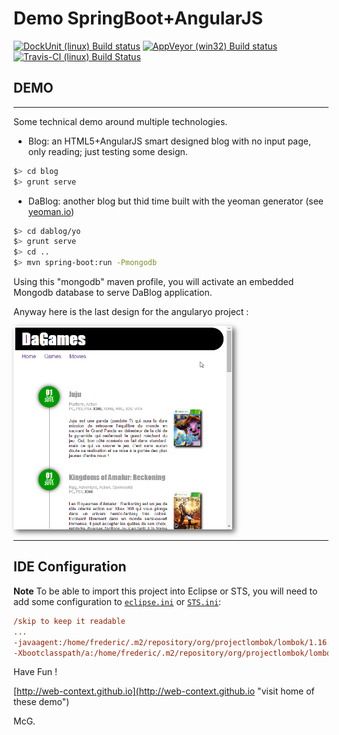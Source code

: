 # Demo SpringBoot+AngularJS

[![DockUnit (linux) Build status](http://dockunit.io/svg/Web-Context/demo?master)](https://dockunit.io/projects/Web-Context/demo "DockUnit (linux) Build status")
[![AppVeyor (win32) Build status](https://ci.appveyor.com/api/projects/status/vxbccc1t9ceadhi9)](https://ci.appveyor.com/project/Web-Context/demo "AppVeyor (win32) Build status")
[![Travis-CI (linux) Build Status](https://travis-ci.org/Web-Context/demo.png?branch=master)](https://travis-ci.org/Web-Context/demo "Travis-CI (linux) Build Status")


## DEMO
-------

Some technical demo around multiple technologies.

- Blog: an HTML5+AngularJS smart designed blog with no input page, only reading; just testing some design.

```bash
$> cd blog
$> grunt serve
```

- DaBlog: another blog but thid time built with the yeoman generator (see [yeoman.io](http://yeoman.io "Visit the home of Sir Yeoman !"))

```bash
$> cd dablog/yo
$> grunt serve
$> cd ..
$> mvn spring-boot:run -Pmongodb
```

Using this "mongodb" maven profile, you will activate an embedded Mongodb database to serve DaBlog application.

Anyway here is the last design for the angularyo project :

<a href="./docs/images/posts_games_preview.png"><img title="First preview of Blog Design" src="./docs/images/posts_games_preview.png" style="width:350px; box-shadow:4px 4px 8px #666;"/></a>


------

## IDE Configuration

__Note__
To be able to import this project into Eclipse or STS, you will need to add some configuration to [`eclipse.ini`](config/eclipse-sample.ini "Download a sample file for Eclipse") or [`STS.ini`](config/STS-sample.ini "download a sample file for Spring Tools Suite"):

```ini
/skip to keep it readable
...
-javaagent:/home/frederic/.m2/repository/org/projectlombok/lombok/1.16.6/lombok-1.16.6.jar
-Xbootclasspath/a:/home/frederic/.m2/repository/org/projectlombok/lombok/1.16.6/lombok-1.16.6.jar
```



Have Fun !


[http://web-context.github.io](http://web-context.github.io "visit home of these demo")

McG.
